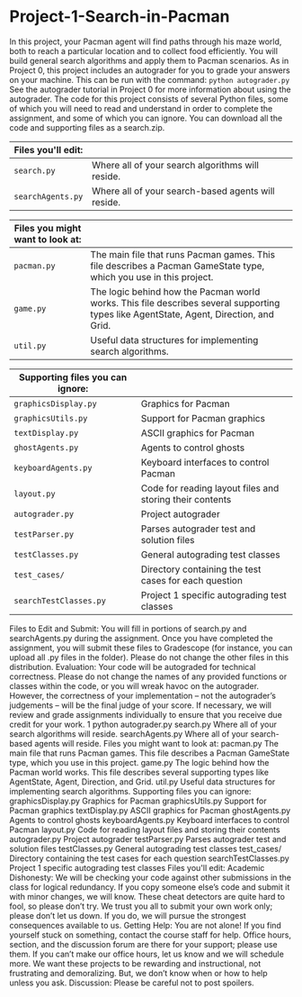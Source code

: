 # Project-1-Search-in-Pacman
In this project, your Pacman agent will find paths through his maze world, both to reach a particular location and to collect food efficiently.
You will build general search algorithms and apply them to Pacman scenarios.
As in Project 0, this project includes an autograder for you to grade your answers on your machine. This can be run with the command:
`python autograder.py`
See the autograder tutorial in Project 0 for more information about using the autograder.
The code for this project consists of several Python files, some of which you will need to read and understand in order to complete the
assignment, and some of which you can ignore. You can download all the code and supporting files as a search.zip.

| Files you'll edit:       |                             |
|--------------------------|-----------------------------|
| `search.py`              | Where all of your search algorithms will reside. |
| `searchAgents.py`        | Where all of your search-based agents will reside. |

| Files you might want to look at: |                             |
|----------------------------------|-----------------------------|
| `pacman.py`                      | The main file that runs Pacman games. This file describes a Pacman GameState type, which you use in this project. |
| `game.py`                        | The logic behind how the Pacman world works. This file describes several supporting types like AgentState, Agent, Direction, and Grid. |
| `util.py`                        | Useful data structures for implementing search algorithms. |

| Supporting files you can ignore: |                             |
|----------------------------------|-----------------------------|
| `graphicsDisplay.py`             | Graphics for Pacman         |
| `graphicsUtils.py`               | Support for Pacman graphics |
| `textDisplay.py`                 | ASCII graphics for Pacman   |
| `ghostAgents.py`                 | Agents to control ghosts    |
| `keyboardAgents.py`              | Keyboard interfaces to control Pacman |
| `layout.py`                      | Code for reading layout files and storing their contents |
| `autograder.py`                  | Project autograder          |
| `testParser.py`                  | Parses autograder test and solution files |
| `testClasses.py`                 | General autograding test classes |
| `test_cases/`                    | Directory containing the test cases for each question |
| `searchTestClasses.py`           | Project 1 specific autograding test classes |


Files to Edit and Submit: You will fill in portions of search.py and searchAgents.py during the assignment. Once you have completed
the assignment, you will submit these files to Gradescope (for instance, you can upload all .py files in the folder). Please do not change the
other files in this distribution.
Evaluation: Your code will be autograded for technical correctness. Please do not change the names of any provided functions or classes
within the code, or you will wreak havoc on the autograder. However, the correctness of your implementation – not the autograder’s
judgements – will be the final judge of your score. If necessary, we will review and grade assignments individually to ensure that you receive
due credit for your work.
1 python autograder.py
search.py Where all of your search algorithms will reside.
searchAgents.py Where all of your search-based agents will reside.
Files you might want to look at:
pacman.py The main file that runs Pacman games. This file describes a Pacman
GameState type, which you use in this project.
game.py The logic behind how the Pacman world works. This file describes
several supporting types like AgentState, Agent, Direction, and Grid.
util.py Useful data structures for implementing search algorithms.
Supporting files you can ignore:
graphicsDisplay.py Graphics for Pacman
graphicsUtils.py Support for Pacman graphics
textDisplay.py ASCII graphics for Pacman
ghostAgents.py Agents to control ghosts
keyboardAgents.py Keyboard interfaces to control Pacman
layout.py Code for reading layout files and storing their contents
autograder.py Project autograder
testParser.py Parses autograder test and solution files
testClasses.py General autograding test classes
test_cases/ Directory containing the test cases for each question
searchTestClasses.py Project 1 specific autograding test classes
Files you'll edit:
Academic Dishonesty: We will be checking your code against other submissions in the class for logical redundancy. If you copy someone
else’s code and submit it with minor changes, we will know. These cheat detectors are quite hard to fool, so please don’t try. We trust you all
to submit your own work only; please don’t let us down. If you do, we will pursue the strongest consequences available to us.
Getting Help: You are not alone! If you find yourself stuck on something, contact the course staff for help. Office hours, section, and the
discussion forum are there for your support; please use them. If you can’t make our office hours, let us know and we will schedule more. We
want these projects to be rewarding and instructional, not frustrating and demoralizing. But, we don’t know when or how to help unless you
ask.
Discussion: Please be careful not to post spoilers.
